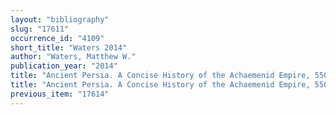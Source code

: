 ```yaml
---
layout: "bibliography"
slug: "17611"
occurrence_id: "4109"
short_title: "Waters 2014"
author: "Waters, Matthew W."
publication_year: "2014"
title: "Ancient Persia. A Concise History of the Achaemenid Empire, 550-330 BCE. (New York)"
title: "Ancient Persia. A Concise History of the Achaemenid Empire, 550-330 BCE. (New York)"
previous_item: "17614"
---
```

